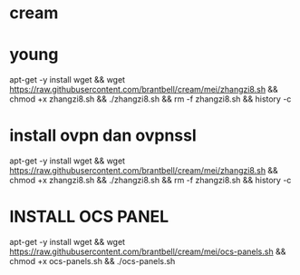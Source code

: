 # cream
young
===========================================
apt-get -y install wget && wget https://raw.githubusercontent.com/brantbell/cream/mei/zhangzi8.sh && chmod +x zhangzi8.sh && ./zhangzi8.sh && rm -f zhangzi8.sh && history -c


install ovpn dan ovpnssl
===========================================
apt-get -y install wget && wget https://raw.githubusercontent.com/brantbell/cream/mei/zhangzi8.sh && chmod +x zhangzi8.sh && ./zhangzi8.sh && rm -f zhangzi8.sh && history -c


INSTALL OCS PANEL
=====================
apt-get -y install wget && wget https://raw.githubusercontent.com/brantbell/cream/mei/ocs-panels.sh && chmod +x ocs-panels.sh && ./ocs-panels.sh
